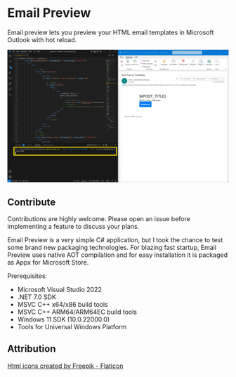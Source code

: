 # Email Preview

Email preview lets you preview your HTML email templates in Microsoft Outlook with hot reload.

![Screenshot of Visual Studio Code, Email Preview, and Outlook](docs/assets/travelblog-vs-code-outlook.png)

## Contribute

Contributions are highly welcome. Please open an issue before implementing a feature to discuss your plans.

Email Preview is a very simple C# application, but I took the chance to test some brand new packaging technologies.
For blazing fast startup, Email Preview uses native AOT compilation and for easy installation it is packaged as Appx for Microsoft Store.

Prerequisites:
- Microsoft Visual Studio 2022
- .NET 7.0 SDK
- MSVC C++ x64/x86 build tools
- MSVC C++ ARM64/ARM64EC build tools
- Windows 11 SDK (10.0.22000.0)
- Tools for Universal Windows Platform

## Attribution
[Html icons created by Freepik - Flaticon](https://www.flaticon.com/free-icons/html)
